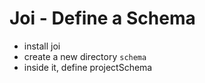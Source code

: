 # Joi - Define a Schema

* install joi
* create a new directory `schema`
* inside it, define projectSchema
